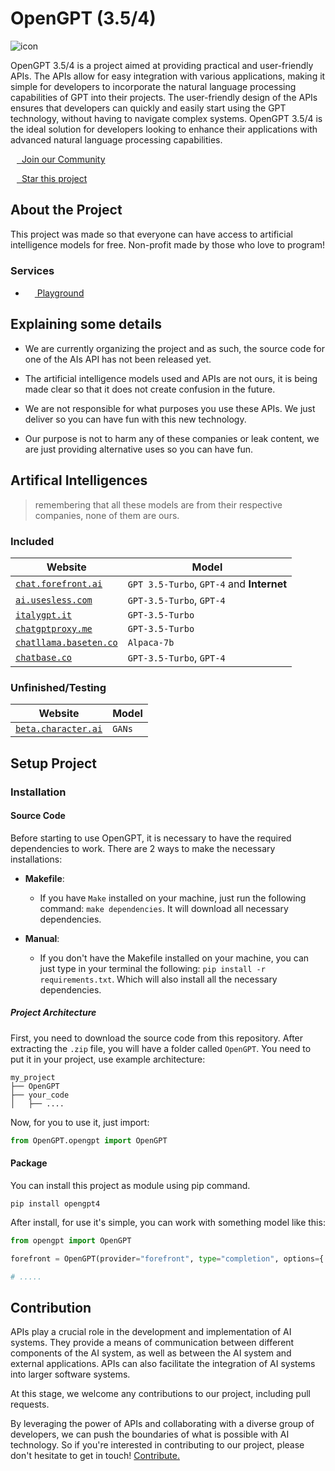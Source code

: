 # OpenGPT (3.5/4)

![icon](https://media.discordapp.net/attachments/814722115831595018/1105152033603993810/20230508_121652.jpg)

OpenGPT 3.5/4 is a project aimed at providing practical and user-friendly APIs. The APIs allow for easy integration with various applications, making it simple for developers to incorporate the natural language processing capabilities of GPT into their projects. The user-friendly design of the APIs ensures that developers can quickly and easily start using the GPT technology, without having to navigate complex systems. OpenGPT 3.5/4 is the ideal solution for developers looking to enhance their applications with advanced natural language processing capabilities.

[<img src="https://assets-global.website-files.com/6257adef93867e50d84d30e2/636e0a6a49cf127bf92de1e2_icon_clyde_blurple_RGB.png" height="10" />&nbsp; Join our Community](https://discord.gg/W7tnxxA6mG)

[<img src="https://is1-ssl.mzstatic.com/image/thumb/Purple115/v4/2d/58/4a/2d584ac1-80c9-0ae5-5802-1db149f6a929/AppIcon-2x_U007euniversal-4-0-85-220.png/200x0w.webp" height="10" />&nbsp; Star this project](https://github.com/uesleibros/OpenGPT/stargazers)


## About the Project

This project was made so that everyone can have access to artificial intelligence models for free. Non-profit made by those who love to program!

### Services

- [<img src="https://seeklogo.com/images/O/open-ai-logo-8B9BFEDC26-seeklogo.com.png" height="15" /> Playground](https://gptplayground.uesleidev.repl.co/playground)

## Explaining some details

- We are currently organizing the project and as such, the source code for one of the AIs API has not been released yet.

- The artificial intelligence models used and APIs are not ours, it is being made clear so that it does not create confusion in the future.

- We are not responsible for what purposes you use these APIs. We just deliver so you can have fun with this new technology.

- Our purpose is not to harm any of these companies or leak content, we are just providing alternative uses so you can have fun.

## Artifical Intelligences

> remembering that all these models are from their respective companies, none of them are ours.

### Included

| Website | Model |
|---------|-------|
| [`chat.forefront.ai`](https://chat.forefront.ai/) | `GPT 3.5-Turbo`, `GPT-4` and **Internet** |
| [`ai.usesless.com`](https://ai.usesless.com/) | `GPT-3.5-Turbo`, `GPT-4` |
| [`italygpt.it`](https://italygpt.it/) | `GPT-3.5-Turbo` |
| [`chatgptproxy.me`](https://chatgptproxy.me/) | `GPT-3.5-Turbo` |
| [`chatllama.baseten.co`](https://chatllama.baseten.co/) | `Alpaca-7b` |
| [`chatbase.co`](https://chatbase.co/) | `GPT-3.5-Turbo`, `GPT-4` |

### Unfinished/Testing

| Website | Model |
|---------|-------|
| [`beta.character.ai`](https://beta.character.ai/) | `GANs` |

## Setup Project

### Installation

#### Source Code

Before starting to use OpenGPT, it is necessary to have the required dependencies to work. There are 2 ways to make the necessary installations:

- **Makefile**:
  - If you have `Make` installed on your machine, just run the following command: `make dependencies`. It will download all necessary dependencies.
  
- **Manual**:
  - If you don't have the Makefile installed on your machine, you can just type in your terminal the following: `pip install -r requirements.txt`. Which will also install all the necessary dependencies.
  
##### Project Architecture

First, you need to download the source code from this repository. After extracting the `.zip` file, you will have a folder called `OpenGPT`. You need to put it in your project, use example architecture:

```
my_project
├── OpenGPT
├── your_code
│   ├── ....
```

Now, for you to use it, just import: 
```py 
from OpenGPT.opengpt import OpenGPT
```

#### Package

You can install this project as module using pip command.

```shell
pip install opengpt4
```

After install, for use it's simple, you can work with something model like this:

```py
from opengpt import OpenGPT

forefront = OpenGPT(provider="forefront", type="completion", options={...})

# .....
```

## Contribution

APIs play a crucial role in the development and implementation of AI systems. They provide a means of communication between different components of the AI system, as well as between the AI system and external applications. APIs can also facilitate the integration of AI systems into larger software systems.

At this stage, we welcome any contributions to our project, including pull requests.

By leveraging the power of APIs and collaborating with a diverse group of developers, we can push the boundaries of what is possible with AI technology. So if you're interested in contributing to our project, please don't hesitate to get in touch! [Contribute.](https://github.com/uesleibros/OpenGPT/pulls)
